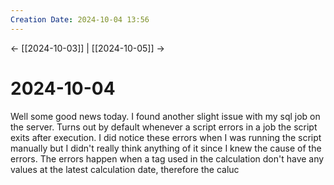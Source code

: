 ```yaml
---
Creation Date: 2024-10-04 13:56
---
```


<- [[2024-10-03]] | [[2024-10-05]]  ->

# 2024-10-04
Well some good news today. I found another slight issue with my sql job on the server. Turns out by default whenever a script errors in a job the script exits after execution. I did notice these errors  when I was running the script manually but I didn't really think anything of it since I knew the cause of the errors. The errors happen when a tag used in the calculation don't have any values at the latest calculation date, therefore the caluc